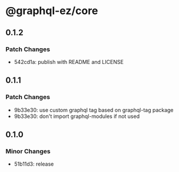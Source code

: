 # @graphql-ez/core

## 0.1.2

### Patch Changes

- 542cd1a: publish with README and LICENSE

## 0.1.1

### Patch Changes

- 9b33e30: use custom graphql tag based on graphql-tag package
- 9b33e30: don't import graphql-modules if not used

## 0.1.0

### Minor Changes

- 51b11d3: release
